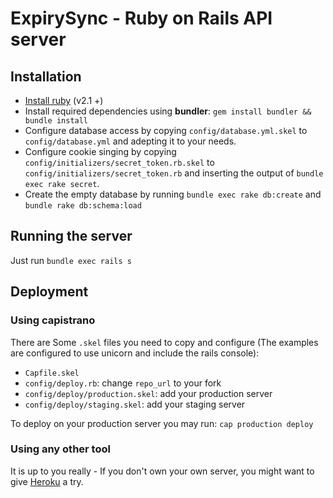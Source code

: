 ExpirySync - Ruby on Rails API server
==

## Installation

- [Install ruby](https://www.ruby-lang.org/en/documentation/installation/) (v2.1 +)
- Install required dependencies using __bundler__: `gem install bundler && bundle install`
- Configure database access by copying `config/database.yml.skel` to `config/database.yml` and adepting it to your needs.
- Configure cookie singing by copying `config/initializers/secret_token.rb.skel` to `config/initializers/secret_token.rb` and inserting the output of `bundle exec rake secret`.
- Create the empty database by running `bundle exec rake db:create` and `bundle rake db:schema:load`

## Running the server

Just run `bundle exec rails s`

## Deployment

### Using capistrano

There are Some `.skel` files you need to copy and configure (The examples are configured to use unicorn and include the rails console):

- `Capfile.skel`
- `config/deploy.rb`: change `repo_url` to your fork
- `config/deploy/production.skel`: add your production server
- `config/deploy/staging.skel`: add your staging server

To deploy on your production server you may run: `cap production deploy`

### Using any other tool

It is up to you really - If you don't own your own server, you might want to give [Heroku](http://www.heroku.com) a try.

